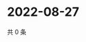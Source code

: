 # 2022-08-27

共 0 条

<!-- BEGIN WEIBO -->
<!-- 最后更新时间 Sat Aug 27 2022 04:17:59 GMT+0800 (China Standard Time) -->

<!-- END WEIBO -->
